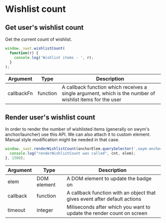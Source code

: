 # Wishlist count

## Get user's wishlist count

Get the current count of wishlist.

```javascript
window._swat.wishlistCount(
  function(r) {
    console.log('Wishlist items - ', r);
  }
);
```

Argument | Type | Description
--------- | ------- | -----------
callbackFn | function | A callback function which receives a single argument, which is the number of wishlist items for the user


## Render user's wishlist count

In order to render the number of wishlisted items (generally on swym's anchor/launcher) use this API. We can also attach it to custom element. Manual style modification might be needed in that case.

```javascript
window._swat.renderWishlistCount(anchorElem.querySelector('.swym-anchor-badge'), function(cnt, elem){
  console.log("renderWishlistCount was called", cnt, elem);
}, 1500);
```

Argument | Type | Description
--------- | ------- | -----------
elem | DOM element | A DOM element to update the badge on
callback | function | A callback function with an object that gives event after default actions
timeout | integer | Miliseconds after which you want to update the render count on screen